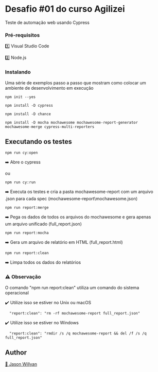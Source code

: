 # Desafio #01 do curso Agilizei 

Teste de automação web usando Cypress

### Pré-requisitos 

1️⃣ Visual Studio Code

2️⃣ Node.js

### Instalando 

Uma série de exemplos passo a passo que mostram como colocar um ambiente de desenvolvimento em execução 

``` 
npm init --yes
``` 

``` 
npm install -D cypress
``` 

``` 
npm install -D chance
```

``` 
npm install -D mocha mochawesome mochawesome-report-generator mochawesome-merge cypress-multi-reporters
```

## Executando os testes 

``` 
npm run cy:open
```
➡️ Abre o cypress 

ou

``` 
npm run cy:run
``` 
➡️ Executa os testes e cria a pasta mochawesome-report com um arquivo .json para cada spec (mochawesome-report\mochawesome.json)

``` 
npm run report:merge
``` 
➡️ Pega os dados de todos os arquivos do mochawesome e gera apenas um arquivo unificado (full_report.json)

``` 
npm run report:mocha
``` 
➡️ Gera um arquivo de relatório em HTML (full_report.html)

``` 
npm run report:clean
```
➡️ Limpa todos os dados do relatórios 

### ⚠️ Observação

O comando "npm run report:clean" utiliza um comando do sistema operacional


✔️ Utilize isso se estiver no Unix ou macOS

      "report:clean": "rm -rf mochawesome-report full_report.json"
      
✔️ Utilize isso se estiver no Windows

      "report:clean": "rmdir /s /q mochawesome-report && del /f /s /q full_report.json"


## Author

<a target="_blank" href="https://github.com/jasonwillyan">👤 Jason Willyan </a>


